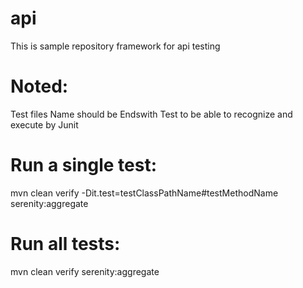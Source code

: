 # api
This is sample repository framework for api testing

# Noted:
Test files Name should be Endswith Test to be able to recognize and execute by Junit

# Run a single test:
mvn clean verify -Dit.test=testClassPathName#testMethodName serenity:aggregate

# Run all tests:
mvn clean verify serenity:aggregate
